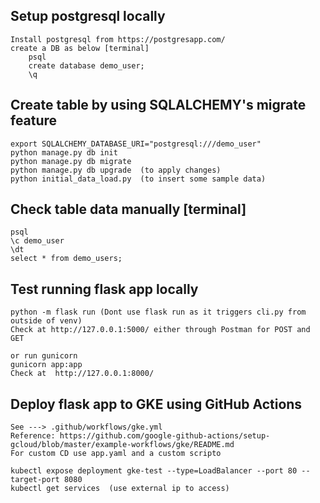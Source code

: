 ##  Setup postgresql locally
    Install postgresql from https://postgresapp.com/
    create a DB as below [terminal] 
        psql
        create database demo_user;
        \q
    
##  Create table by using SQLALCHEMY's migrate feature
    
    export SQLALCHEMY_DATABASE_URI="postgresql:///demo_user" 
    python manage.py db init
    python manage.py db migrate
    python manage.py db upgrade  (to apply changes)
    python initial_data_load.py  (to insert some sample data)
   
    
##  Check table data manually [terminal]
    psql
    \c demo_user
    \dt
    select * from demo_users;
    
##  Test running flask app locally
    python -m flask run (Dont use flask run as it triggers cli.py from outside of venv)
    Check at http://127.0.0.1:5000/ either through Postman for POST and GET 
    
    or run gunicorn
    gunicorn app:app
    Check at  http://127.0.0.1:8000/
    
##  Deploy flask app to GKE using GitHub Actions

    See ---> .github/workflows/gke.yml    
    Reference: https://github.com/google-github-actions/setup-gcloud/blob/master/example-workflows/gke/README.md
    For custom CD use app.yaml and a custom scripto
 
    kubectl expose deployment gke-test --type=LoadBalancer --port 80 --target-port 8080
    kubectl get services  (use external ip to access)
    